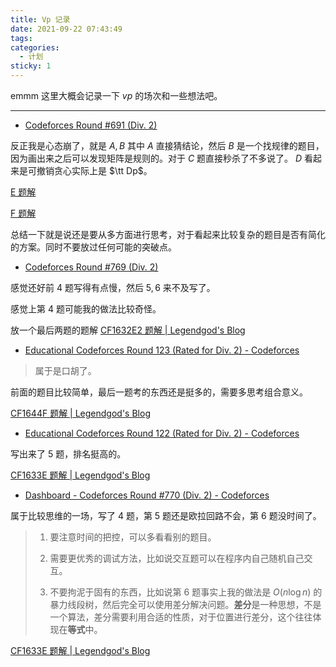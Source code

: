 ```yaml
---
title: Vp 记录
date: 2021-09-22 07:43:49
tags: 
categories: 
  - 计划
sticky: 1
---
```


emmm 这里大概会记录一下 $vp$ 的场次和一些想法吧。

----

- [Codeforces Round #691 (Div. 2)](https://codeforces.com/contest/1459/)

反正我是心态崩了，就是 $A, B$ 其中 $A$ 直接猜结论，然后 $B$ 是一个找规律的题目，因为画出来之后可以发现矩阵是规则的。对于 $C$ 题直接秒杀了不多说了。 $D$ 看起来是可撤销贪心实际上是 $\tt Dp$。

[E 题解](https://blog.csdn.net/sharp_legendgod/article/details/120405455?spm=1001.2014.3001.5501)

[F 题解](https://blog.csdn.net/sharp_legendgod/article/details/120405328?spm=1001.2014.3001.5501)

总结一下就是说还是要从多方面进行思考，对于看起来比较复杂的题目是否有简化的方案。同时不要放过任何可能的突破点。

- [Codeforces Round #769 (Div. 2)](https://codeforces.com/contest/1632)

感觉还好前 $4$ 题写得有点慢，然后 $5, 6$ 来不及写了。

感觉上第 $4$ 题可能我的做法比较奇怪。

放一个最后两题的题解 [CF1632E2 题解 | Legendgod's Blog](https://legendgod.ml/2022/03/07/cf-solution-1632e2/)

- [Educational Codeforces Round 123 (Rated for Div. 2) - Codeforces](https://codeforces.com/contest/1644)

> 属于是口胡了。

前面的题目比较简单，最后一题考的东西还是挺多的，需要多思考组合意义。

[CF1644F 题解 | Legendgod's Blog](https://legendgod.ml/2022/03/07/cf-solution-1644f/)

- [Educational Codeforces Round 122 (Rated for Div. 2) - Codeforces](https://codeforces.com/contest/1633)

写出来了 $5$ 题，排名挺高的。

[CF1633E 题解 | Legendgod's Blog](https://legendgod.ml/2022/03/07/cf-solution-1633e/)

- [Dashboard - Codeforces Round #770 (Div. 2) - Codeforces](https://codeforces.com/contest/1634)

属于比较思维的一场，写了 $4$ 题，第 $5$ 题还是欧拉回路不会，第 $6$ 题没时间了。

> 1. 要注意时间的把控，可以多看看别的题目。
> 
> 2. 需要更优秀的调试方法，比如说交互题可以在程序内自己随机自己交互。
> 
> 3. 不要拘泥于固有的东西，比如说第 $6$ 题事实上我的做法是 $O(n \log n)$ 的暴力线段树，然后完全可以使用差分解决问题。**差分**是一种思想，不是一个算法，差分需要利用合适的性质，对于位置进行差分，这个往往体现在**等式**中。

[CF1633E 题解 | Legendgod's Blog](https://legendgod.ml/2022/03/09/cf-solution-1633e/)


